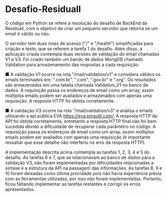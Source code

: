 # Desafio-Residuall
 
O código em Python se refere a resolução do desafio de BackEnd da Residuall, com o objetivo de criar um pequeno servidor que retorna se um email é válido ou não.

O servidor tem duas rotas de acesso ("/" e "/health") simplificadas para criação e teste, que se referem a tarefa 1 do desafio. Além disso, a aplicação criada contempla duas versões de validação do email chamadas V1 e V3. Foi criado também um bando de dados MongDB chamado Validation para armazenamento das respostas a cada requisição.

■ A validação V1 ocorre na rota "/mail/validation/v1" e considera válidos os emails terminados em: ".com.br", ".com", ".gov.br" e ".org". Os resultados são armazenados em uma tabela chamada Validation_V1 no banco de dados. A requisição passa os endereços de email como um array, assim múltiplos emails podem ser avaliados e armazenados com apenas uma requisição. A resposta HTTP foi obtida corretamente.

■ A validação V3 ocorre na rota "/mail/validation/v3" e analisa o emails utilizando a api pública EVA https://eva.pingutil.com/.
A resposta HTTP da API foi obtida corretamenta, entretanto a resposta HTTP final não foi bem sucedida devido a dificuldade de recuperar cada parâmetro no código. A requisição passa os endereços de email como um array, assim múltiplos emails podem ser avaliados com apenas uma requisição (é importante ressaltar que esse detalhe não interferiu no erro da resposta HTTP).

A implementação descrita acima contempla as tarefas 1, 2, 3, 4 e 5 do desafio. As tarefas 6 e 7, que se relacionavam ao banco de dados para a validação V3, não foram implementadas por dificuldades relacionadas a sintaxe e a estrutura da API na passagem das informações. As tarefas 8, 9 e 10 foram deixadas como última prioridade pois não havia experiência prévia com as ferramentas utilizadas, por isso não foram implementadas. 
Portanto, ficou faltando implementar as tarefas restantes e corrigir os erros apresentados.
